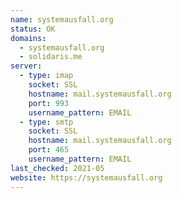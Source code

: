 ```yaml
---
name: systemausfall.org
status: OK
domains:
  - systemausfall.org
  - solidaris.me
server:
  - type: imap
    socket: SSL
    hostname: mail.systemausfall.org
    port: 993
    username_pattern: EMAIL
  - type: smtp
    socket: SSL
    hostname: mail.systemausfall.org
    port: 465
    username_pattern: EMAIL
last_checked: 2021-05
website: https://systemausfall.org
---
```

